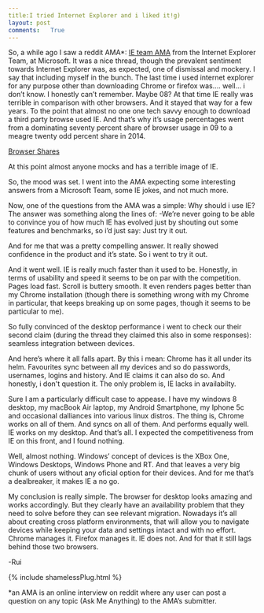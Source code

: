 ```yaml
---
title:I tried Internet Explorer and i liked it!g)
layout: post
comments:	True
---
```


So, a while ago I saw a reddit AMA*: [IE team AMA](http://www.reddit.com/r/IAmA/comments/2dk60t/we_build_internet_explorer_i_know_right_ask_us/) from the Internet Explorer Team, at Microsoft. It was a nice thread, though the prevalent sentiment towards Internet Explorer was, as expected, one of dismissal and mockery. I say that including myself in the bunch. The last time i used internet explorer for any purpose other than downloading Chrome or firefox was…. well… i don’t know. I honestly can’t remember. Maybe 08? At that time IE really was terrible in comparison with other browsers. And it stayed that way for a few years. To the point that almost no one one tech savvy enough to download a third party browse used IE. And that’s why it’s usage percentages went from a dominating seventy percent share of browser usage in 09 to a meagre twenty odd percent share in 2014.

[Browser Shares](https://en.wikipedia.org/wiki/Web_browser#mediaviewer/File:Usage_share_of_web_browsers_(Source_StatCounter).svg)

 At this point almost anyone mocks and has a terrible image of IE.

So, the mood was set. I went into the AMA expecting some interesting answers from a Microsoft Team, some IE jokes, and not much more.

Now, one of the questions from the AMA was a simple: Why should i use IE? The answer was something along the lines of:
-We’re never going to be able to convince you of how much IE has evolved just by shouting out some features and benchmarks, so i’d just say: Just try it out.

And for me that was a pretty compelling answer. It really showed confidence in the product and it’s state. So i went to try it out. 

And it went well. IE is really much faster than it used to be. Honestly, in terms of usability and speed it seems to be on par with the competition. Pages load fast. Scroll is buttery smooth. It even renders pages better than my Chrome installation (though there is something wrong with my Chrome in particular, that keeps breaking up on some pages, though it seems to be particular to me).
 
So fully convinced of the desktop performance i went to check our their second claim (during the thread they claimed this also in some responses): seamless integration between devices. 

And here’s where it all falls apart. By this i mean: Chrome has it all under its helm. Favourites sync between all my devices and so do passwords, usernames, logins and history. And IE claims it can also do so. And honestly, i don't question it. The only problem is, IE lacks in availabilty. 

Sure I am a particularly difficult case to appease. I have my windows 8 desktop, my macBook Air laptop, my Android Smartphone, my Iphone 5c and occasional dalliances into various linux distros. The thing is, Chrome works on all of them. And syncs on all of them. And performs equally well. IE works on my desktop. And that’s all. I expected the competitiveness from IE on this front, and I found nothing.

Well, almost nothing. Windows’ concept of devices is the XBox One, Windows Desktops, Windows Phone and RT. And that leaves a very big chunk of users without any oficial option for their devices. And for me that’s a dealbreaker, it makes IE a no go.

My conclusion is really simple. The browser for desktop looks amazing and works accordingly. But they clearly have an availability problem that they need to solve before they can see relevant migration. Nowadays it’s all about creating cross platform environments, that will allow you to navigate devices while keeping your data and settings intact and with no effort. Chrome manages it. Firefox manages it. IE does not. And for that it still lags behind those two browsers.

-Rui

{% include shamelessPlug.html %}

*an AMA is an online interview on reddit where any user can post a question on any topic (Ask Me Anything) to the AMA’s submitter. 
